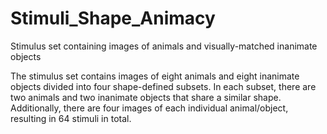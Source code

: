 # Stimuli_Shape_Animacy
Stimulus set containing images of animals and visually-matched inanimate objects

The stimulus set contains images of eight animals and eight inanimate objects divided into four shape-defined subsets. In each subset, there are two animals and two inanimate objects that share a similar shape. Additionally, there are four images of each individual animal/object, resulting in 64 stimuli in total.
